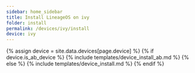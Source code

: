 ```yaml
---
sidebar: home_sidebar
title: Install LineageOS on ivy
folder: install
permalink: /devices/ivy/install
device: ivy
---
```

{% assign device = site.data.devices[page.device] %}
{% if device.is_ab_device %}
{% include templates/device_install_ab.md %}
{% else %}
{% include templates/device_install.md %}
{% endif %}
